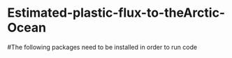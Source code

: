 # Estimated-plastic-flux-to-theArctic-Ocean

#The following packages need to be installed in order to run code

#
